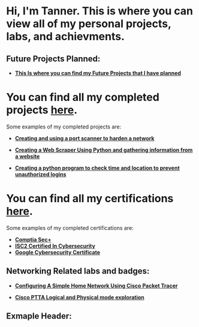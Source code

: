 <h1>Hi, I'm Tanner. This is where you can view all of my personal projects, labs, and achievments.

<h2>Future Projects Planned:</h2>

- <b>[This Is where you can find my Future Projects that I have planned](https://github.com/TannerHollaway/WiPs-futureprojects/tree/main)</b>

# You can find all my completed projects [here](https://github.com/TannerHollaway/CompletedProjects).

Some examples of my completed projects are:

- <b>[Creating and using a port scanner to harden a network](https://github.com/TannerHollaway/CreatingAndUsingAPortScanner)</b>
  
- <b>[Creating a Web Scraper Using Python and gathering information from a website](https://github.com/TannerHollaway/Creating-A-Web-Scraper)</b>

- <b>[Creating a python program to check time and location to prevent unauthorized logins](https://github.com/TannerHollaway/PythonLogin-LocationChecker)</b>









# You can find all my certifications [here](https://github.com/TannerHollaway/CourseraCertifications).

Some examples of my completed certifications are:

- <b>[Comptia Sec+](https://www.credly.com/badges/a16c5c4f-520a-4b38-8507-d6ea522cb425)</b>
- <b>[ISC2 Certified In Cybersecurity](https://www.coursera.org/account/accomplishments/specialization/6KL3P63V43AD?utm_source=link&utm_medium=certificate&utm_content=cert_image&utm_campaign=sharing_cta&utm_product=s12n)</b>
- <b>[Google Cybersecurity Certificate](https://coursera.org/share/af35d9bb6d110b27af8ecb5c22683392)</b>



<h2>Networking Related labs and badges:</h2>

- <b>[Configuring A Simple Home Network Using Cisco Packet Tracer](https://github.com/TannerHollaway/CiscoPacketTracer)</b>

- <b>[Cisco PTTA Logical and Physical mode exploration](https://github.com/TannerHollaway/CiscoPTTALogical-PhysicalMode)</b>









<h2>Exmaple Header:</h2>
